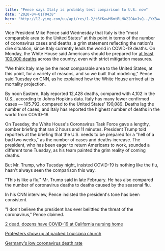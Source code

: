 ```yaml
---
title: "Pence says Italy is probably best comparison to U.S. now"
date: "2020-04-01T0438"
hero: "http://l2.yimg.com/uu/api/res/1.2/t6fKowM6mtRLNA22OAxJsQ--/YXBwaWQ9eXRhY2h5b247aD04Njt3PTEzMDs-/https://media.zenfs.com/en/cbs_news_897/ca29b804771c2f2c134d533328e2f1f7"
---
```

Vice President Mike Pence said Wednesday that Italy is the "most
comparable area to the United States" at this point in terms of the
number of coronavirus cases and deaths, a grim statement reflecting the
nation's dire situation, since Italy currently leads the world in
COVID-19 deaths. On Monday, the White House said Americans should be
prepared for [at least 100,000 deaths][1] across the country, even with
strict mitigation measures.

"We think Italy may be the most comparable area to the United States, at
this point, for a variety of reasons, and so we built that modeling,"
Pence said Tuesday on CNN, as he explained how the White House arrived
at its mortality projection.

By noon Eastern, Italy reported 12,428 deaths, compared with 4,102 in
the U.S., according to Johns Hopkins data. Italy has many fewer
confirmed cases — 105.792, compared to the United States' 190,089.
Deaths lag the number of cases, and Italy has reported the highest
number of deaths in the world from COVID-19.

On Tuesday, the White House's Coronavirus Task Force gave a lengthy,
somber briefing that ran 2 hours and 11 minutes. President Trump told
reporters at the briefing that the U.S. needs to be prepared for a "hell
of a bad two weeks," as the number of cases and deaths increase. The
president, who has been eager to return Americans to work, sounded a
different tone Tuesday, as his team painted the grim reality of coming
deaths.

But Mr. Trump, who Tuesday night, insisted COVID-19 is nothing like the
flu, hasn't always seen the comparison this way.

"This is like a flu," Mr. Trump said in late February. He has also
compared the number of coronavirus deaths to deaths caused by the
seasonal flu.

In his CNN interview, Pence insisted the president's tone has been
consistent.

"I don't believe the president has ever belittled the threat of the
coronavirus," Pence claimed.

[2 dead, dozens have COVID-19 at California nursing home][2]

[Protesters show up at packed Louisiana church][3]

[Germany's low coronavirus death rate][4]

   [1]: http://www.cbsnews.com/news/coronavirus-task-force-update-covid-19-response-watch-live-stream-today-2020-03-31/?ftag=YHF4eb9d17
   [2]: http://www.cbsnews.com/videos/2-dead-dozens-have-covid-19-at-california-nursing-home?ftag=YHFaf537c7
   [3]: http://www.cbsnews.com/videos/protesters-show-up-at-packed-louisiana-church?ftag=YHFaf537c7
   [4]: http://www.cbsnews.com/videos/germanys-low-coronavirus-death-rate?ftag=YHFaf537c7